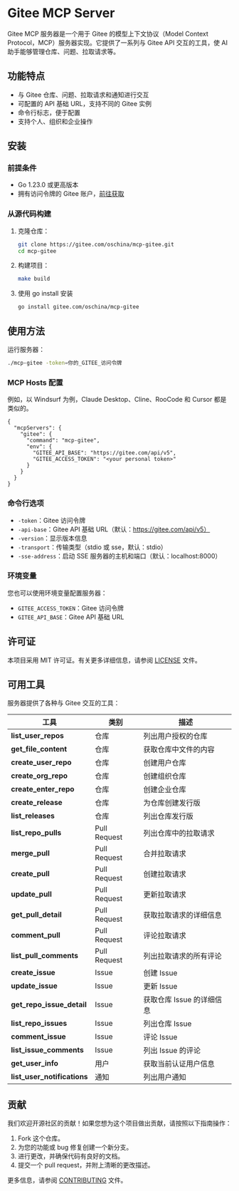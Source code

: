 # Gitee MCP Server

Gitee MCP 服务器是一个用于 Gitee 的模型上下文协议（Model Context Protocol，MCP）服务器实现。它提供了一系列与 Gitee API 交互的工具，使 AI 助手能够管理仓库、问题、拉取请求等。

## 功能特点

- 与 Gitee 仓库、问题、拉取请求和通知进行交互
- 可配置的 API 基础 URL，支持不同的 Gitee 实例
- 命令行标志，便于配置
- 支持个人、组织和企业操作

## 安装

### 前提条件

- Go 1.23.0 或更高版本
- 拥有访问令牌的 Gitee 账户，[前往获取](https://gitee.com/profile/personal_access_tokens)

### 从源代码构建

1. 克隆仓库：
   ```bash
   git clone https://gitee.com/oschina/mcp-gitee.git
   cd mcp-gitee
   ```

2. 构建项目：
   ```bash
   make build
   ```
   
3. 使用 go install 安装
   ```bash
   go install gitee.com/oschina/mcp-gitee
   ```

## 使用方法

运行服务器：

```bash
./mcp-gitee -token=你的_GITEE_访问令牌
```

### MCP Hosts 配置

例如，以 Windsurf 为例，Claude Desktop、Cline、RooCode 和 Cursor 都是类似的。
```
{
  "mcpServers": {
    "gitee": {
      "command": "mcp-gitee",
      "env": {
        "GITEE_API_BASE": "https://gitee.com/api/v5",
        "GITEE_ACCESS_TOKEN": "<your personal token>"
      }
    }
  }
}
```

### 命令行选项

- `-token`：Gitee 访问令牌
- `-api-base`：Gitee API 基础 URL（默认：https://gitee.com/api/v5）
- `-version`：显示版本信息
- `-transport`：传输类型（stdio 或 sse，默认：stdio）
- `-sse-address`：启动 SSE 服务器的主机和端口（默认：localhost:8000）

### 环境变量

您也可以使用环境变量配置服务器：

- `GITEE_ACCESS_TOKEN`：Gitee 访问令牌
- `GITEE_API_BASE`：Gitee API 基础 URL

## 许可证

本项目采用 MIT 许可证。有关更多详细信息，请参阅 [LICENSE](LICENSE) 文件。

## 可用工具

服务器提供了各种与 Gitee 交互的工具：

| 工具                          | 类别 | 描述               |
|-----------------------------|------|------------------|
| **list_user_repos**         | 仓库 | 列出用户授权的仓库        |
| **get_file_content**        | 仓库 | 获取仓库中文件的内容       |
| **create_user_repo**        | 仓库 | 创建用户仓库           |
| **create_org_repo**         | 仓库 | 创建组织仓库           |
| **create_enter_repo**       | 仓库 | 创建企业仓库           |
| **create_release**          | 仓库 | 为仓库创建发行版         |
| **list_releases**           | 仓库 | 列出仓库发行版          |
| **list_repo_pulls**         | Pull Request | 列出仓库中的拉取请求       |
| **merge_pull**              | Pull Request | 合并拉取请求           |
| **create_pull**             | Pull Request | 创建拉取请求           |
| **update_pull**             | Pull Request | 更新拉取请求           |
| **get_pull_detail**         | Pull Request | 获取拉取请求的详细信息      |
| **comment_pull**            | Pull Request | 评论拉取请求           |
| **list_pull_comments**      | Pull Request | 列出拉取请求的所有评论      |
| **create_issue**            | Issue | 创建 Issue         |
| **update_issue**            | Issue | 更新 Issue         |
| **get_repo_issue_detail**   | Issue | 获取仓库 Issue 的详细信息 |
| **list_repo_issues**        | Issue | 列出仓库 Issue       |
| **comment_issue**           | Issue | 评论 Issue         |
| **list_issue_comments**     | Issue | 列出 Issue 的评论     |
| **get_user_info**           | 用户 | 获取当前认证用户信息 |
| **list_user_notifications** | 通知 | 列出用户通知           |

## 贡献

我们欢迎开源社区的贡献！如果您想为这个项目做出贡献，请按照以下指南操作：

1. Fork 这个仓库。
2. 为您的功能或 bug 修复创建一个新分支。
3. 进行更改，并确保代码有良好的文档。
4. 提交一个 pull request，并附上清晰的更改描述。

更多信息，请参阅 [CONTRIBUTING](CONTRIBUTING.md) 文件。
